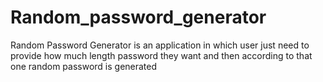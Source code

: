 # Random_password_generator
Random Password Generator is an application in which user just need to provide how much length password they want and then according to  that one random password is generated  
